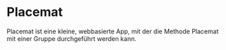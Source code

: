 # Placemat

Placemat ist eine kleine, webbasierte App, mit der die Methode Placemat mit einer Gruppe durchgeführt werden kann.